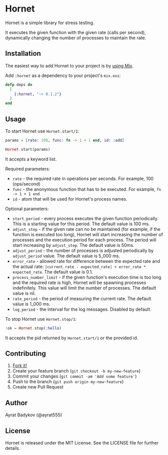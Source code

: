 # Hornet

Hornet is a simple library for stress testing.

It executes the given function with the given rate (calls per second), dynamically changing the number of processes to maintain the rate.

## Installation

The easiest way to add Hornet to your project is by [using Mix](http://elixir-lang.org/getting-started/mix-otp/introduction-to-mix.html).

Add `:hornet` as a dependency to your project's `mix.exs`:

```elixir
defp deps do
  [
    {:hornet, "~> 0.1.2"}
  ]
end
```

## Usage

To start Hornet use `Hornet.start/1`:

```elixir
params = [rate: 100, func: fn -> 1 + 1 end, id: :add]

Hornet.start(params)
```

It accepts a keyword list.

Required parameters:

- `rate` - the required rate in operations per seconds. For example, 100 (ops/second)
- `func` - the anonymous function that has to be executed. For example, `fn -> 1 + 1 end`
- `id` - atom that will be used for Hornet's process names.

Optional parameters:

- `start_period` - every process executes the given function periodically. This is a starting value for this period. The default value is 100 ms.
- `adjust_step` - if the given rate can no be maintained (for example, if the function is executed too long), Hornet will start increasing the number of processes and the execution period for each process. The period will start increasing by `adjust_step`. The default value is 50ms.
- `adjust_period` - the number of processes is adjusted periodically by `adjust_period` value. The default value is 5_000 ms.
- `error_rate` - allowed rate for difference between the expected rate and the actual rate: `|current_rate - expected_rate| < error_rate * expected_rate`. The default value is 0.1.
- `process_number_limit` - if the given function's execution time is too long and the required rate is high, Hornet will be spawning processes indefinitely. This value will limit the number of processes. The default value is nil.
- `rate_period` - the period of measuring the current rate. The default value is 1_000 ms.
- `log_period` - the interval for the log messages. Disabled by default.

To stop Hornet use `Hornet.stop/1`:

```elixir
:ok = Hornet.stop(:hello)
```

It accepts the pid returned by `Hornet.start/1` or the provided id.

## Contributing

1. [Fork it!](http://github.com/ayrat555/hornet/fork)
2. Create your feature branch (`git checkout -b my-new-feature`)
3. Commit your changes (`git commit -am 'Add some feature'`)
4. Push to the branch (`git push origin my-new-feature`)
5. Create new Pull Request

## Author

Ayrat Badykov (@ayrat555)

## License

Hornet is released under the MIT License. See the LICENSE file for further
details.

